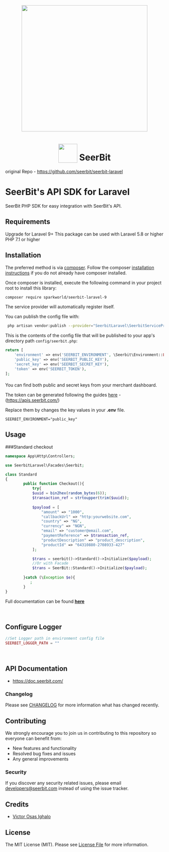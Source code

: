 

<div align="center" >
 <img width="400"  valign="top" src="https://assets.seerbitapi.com/images/seerbit_logo_type.png">
</div>


<h1 align="center">
  <img width="60" valign="bottom" src="https://laravel.com/img/logomark.min.svg">
   SeerBit
</h1>

original Repo - https://github.com/seerbit/seerbit-laravel

# SeerBit's API SDK for Laravel 

SeerBit PHP SDK for easy integration with SeerBit's API.

## Requirements
Upgrade for Laravel 9+ 
This package can be used with Laravel 5.8 or higher
PHP 7.1 or higher

## Installation

The preferred method is via [composer](https://getcomposer.org). Follow the composer
[installation instructions](https://getcomposer.org/doc/00-intro.md) if you do not already have
composer installed.


Once composer is installed, execute the following command in your project root to install this library:


```bash
composer require sparkworld/seerbit-laravel-9
```

The service provider will automatically register itself.

You can publish the config file with:
```bash
 php artisan vendor:publish --provider="SeerbitLaravel\SeerbitServiceProvider" --tag="config"
```
This is the contents of the config file that will be published to your app's directory path `config/seerbit.php`:
```php
return [
    'environment' => env('SEERBIT_ENVIRONMENT', \Seerbit\Environment::LIVE),
    'public_key' => env('SEERBIT_PUBLIC_KEY'),
    'secret_key' => env('SEERBIT_SECRET_KEY'),
    'token' => env('SEERBIT_TOKEN'),
];

```

####
You can find both public and secret keys from your merchant dashboard. 

The token can be generated following the guides [here](https://doc.seerbit.com/getstarted/authentication) - (https://apis.seerbit.com/)

Replace them by changes the key values in your **.env** file.

`SEERBIT_ENVIRONMENT="public_key"`
 
## Usage

###Standard checkout
``` php
namespace App\Http\Controllers;

use SeerbitLaravel\Facades\Seerbit;

class Standard
{
        public function Checkout(){
            try{
            $uuid = bin2hex(random_bytes(6));
            $transaction_ref = strtoupper(trim($uuid));
            
            $payload = [
                "amount" => "1000",
                "callbackUrl" => "http:yourwebsite.com",
                "country" => "NG",
                "currency" => "NGN",
                "email" => "customer@email.com",
                "paymentReference" => $transaction_ref,
                "productDescription" => "product_description",
                "productId" => "64310880-2708933-427"
            ];

            $trans = seerbit()->Standard()->Initialize($payload);
            //Or with Facade
            $trans = SeerBit::Standard()->Initialize($payload);
        
        }catch (\Exception $e){
           ;
        }
}
```
Full documentation can be found [**here**](https://seerbit.github.io/seerbit-laravel) 

<br>

## Configure Logger ##
````php
//Set Logger path in environment config file
SEERBIT_LOGGER_PATH = ""
````
<br>

## API Documentation ##
* https://doc.seerbit.com/

### Changelog

Please see [CHANGELOG](CHANGELOG.md) for more information what has changed recently.

## Contributing
We strongly encourage you to join us in contributing to this repository so everyone can benefit from:
* New features and functionality
* Resolved bug fixes and issues
* Any general improvements

### Security

If you discover any security related issues, please email developers@seerbit.com instead of using the issue tracker.

## Credits

- [Victor Osas Ighalo](https://github.com/victorighalo)

## License

The MIT License (MIT). Please see [License File](LICENSE.md) for more information.


